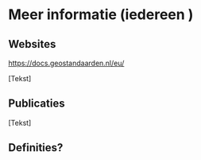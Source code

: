 # Meer informatie (iedereen )
## Websites

https://docs.geostandaarden.nl/eu/

[Tekst]
## Publicaties
[Tekst]


## Definities? 

